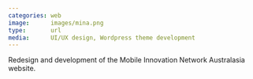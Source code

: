 ```yaml
---
categories: web
image:      images/mina.png
type:       url
media:      UI/UX design, Wordpress theme development
---
```

Redesign and development of the Mobile Innovation Network Australasia website.

